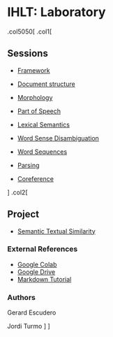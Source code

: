 # IHLT: Laboratory

.col5050[
.col1[
## Sessions

- [Framework](s1/index.html)

- [Document structure](s2/index.html)

- [Morphology](s3/index.html)

- [Part of Speech](s4/index.html)

- [Lexical Semantics](s5/index.html)

- [Word Sense Disambiguation](s6/index.html)

- [Word Sequences](s7/index.html)

- [Parsing](s8/index.html)

- [Coreference](s9/index.html)

<!--

11. Project

-->

]
.col2[

<!--
## Blocks

* [Text Level](b1/index.html)

* [Lexical Level](b2/index.html)

* [Sequence Level](b3/index.html)
-->

## Project

- [Semantic Textual Similarity](sts/index.html)

### External References

- [Google Colab](https://colab.research.google.com)
- [Google Drive](https://drive.google.com)
- [Markdown Tutorial](https://guides.github.com/features/mastering-markdown/)

### Authors

Gerard Escudero

Jordi Turmo
]
]
